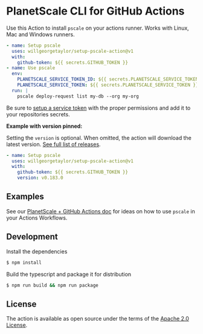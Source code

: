 # PlanetScale CLI for GitHub Actions

Use this Action to install `pscale` on your actions runner. Works with Linux, Mac and Windows runners.

```yaml
- name: Setup pscale
  uses: willgeorgetaylor/setup-pscale-action@v1
  with:
    github-token: ${{ secrets.GITHUB_TOKEN }}
- name: Use pscale
  env:
    PLANETSCALE_SERVICE_TOKEN_ID: ${{ secrets.PLANETSCALE_SERVICE_TOKEN_ID }}
    PLANETSCALE_SERVICE_TOKEN: ${{ secrets.PLANETSCALE_SERVICE_TOKEN }}
  run: |
    pscale deploy-request list my-db --org my-org
```

Be sure to [setup a service token](https://planetscale.com/docs/concepts/service-tokens) with the proper permissions and add it to your repositories secrets.

**Example with version pinned:**

Setting the `version` is optional. When omitted, the action will download the latest version. [See full list of releases](https://github.com/planetscale/cli/releases).

```yaml
- name: Setup pscale
  uses: willgeorgetaylor/setup-pscale-action@v1
  with:
    github-token: ${{ secrets.GITHUB_TOKEN }}
    version: v0.183.0
```

## Examples
See our [PlanetScale + GitHub Actions doc](https://planetscale.com/docs/devops/github-actions) for ideas on how to use `pscale` in your Actions Workflows.

## Development

Install the dependencies  
```bash
$ npm install
```

Build the typescript and package it for distribution
```bash
$ npm run build && npm run package
```

## License

The action is available as open source under the terms of the [Apache 2.0 License](https://opensource.org/license/apache-2-0/).
